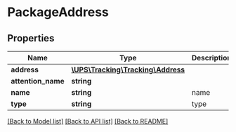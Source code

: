 # PackageAddress

## Properties
Name | Type | Description | Notes
------------ | ------------- | ------------- | -------------
**address** | [**\UPS\Tracking\Tracking\Address**](Address.md) |  | [optional] 
**attention_name** | **string** |  | [optional] 
**name** | **string** | name | [optional] 
**type** | **string** | type | [optional] 

[[Back to Model list]](../../README.md#documentation-for-models) [[Back to API list]](../../README.md#documentation-for-api-endpoints) [[Back to README]](../../README.md)

